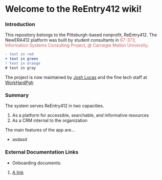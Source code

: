 # Welcome to the ReEntry412 wiki!

### Introduction

This repository belongs to the Pittsburgh-based nonprofit, ReEntry412. The NewERA412 platform was built by student consultants in <span style="color: indianred;">67-373, Information Systems Consulting Project, @ Carnegie Mellon University</span>.

```diff
- text in red
+ text in green
! text in orange
# text in gray
```

The project is now maintained by <a href="mailto:jlucas@workhardpgh.com">Josh Lucas</a> and the fine tech staff at <a href="https://workhardpgh.com">WorkHardPgh</a>

### Summary 

The system serves ReEntry412 in two capacities. 
1. As a platform for accessible, searchable, and informative resources
2. As a CRM internal to the organization 

The main features of the app are...
* asdasd

### External Documentation Links 
* Onboarding documents:
1. <a href="">A link</a>
